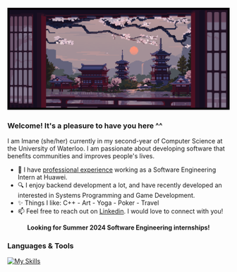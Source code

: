 
![](https://github.com/EnamiYa/EnamiYa/blob/main/japanese%20temple.gif)

### Welcome! It's a pleasure to have you here ^^
I am Imane (she/her) currently in my second-year of Computer Science at the University of Waterloo. I am passionate about developing software that benefits communities and improves people's lives.

* 💼 I have <a href="https://github.com/EnamiYa/Resume/blob/main/IMANE_YACOUBI_RESUME.pdf">professional experience</a> working as a Software Engineering Intern at Huawei.
* 🔍 I enjoy backend development a lot, and have recently developed an interested in Systems Programming and Game Development.
* ✨ Things I like: C++ - Art - Yoga - Poker - Travel
* 📫 Feel free to reach out on <a href="https://www.linkedin.com/in/iyacoubi/" >Linkedin</a>. I would love to connect with you!
  
<p align="center">
  <strong>
     Looking for Summer 2024 Software Engineering internships!
  </strong>
</p>

### Languages & Tools
[![My Skills](https://skills.thijs.gg/icons?i=cpp,c,nodejs,js,py,html,css,git)](https://skills.thijs.gg)

 <!-- * 🔭 I’m currently working on a personal website (coming up soon).

<!-- RESOURCES
 <img src="https://github-readme-stats.vercel.app/api/top-langs?username=enamiya&layout=compact"/>	
 
<img src="https://media2.giphy.com/media/QssGEmpkyEOhBCb7e1/giphy.gif?cid=ecf05e47a0n3gi1bfqntqmob8g9aid1oyj2wr3ds3mg700bl&rid=giphy.gif" width ="25" />

<img src="https://user-images.githubusercontent.com/73097560/115834477-dbab4500-a447-11eb-908a-139a6edaec5c.gif" /> -->
         
          

    


